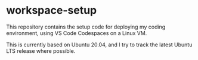 # workspace-setup

This repository contains the setup code for deploying my coding environment, using VS Code Codespaces on a Linux VM.

This is currently based on Ubuntu 20.04, and I try to track the latest Ubuntu LTS release where possible.

